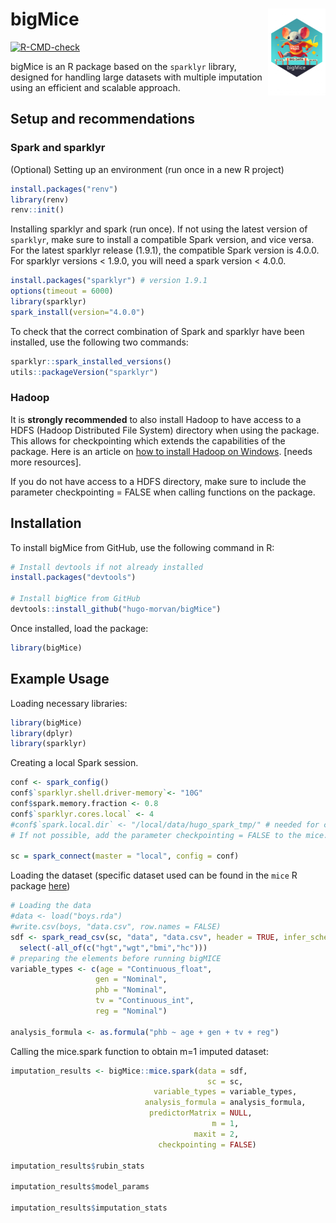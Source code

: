 # bigMice <img src="man/figures/logo.png" align="right" height="139" alt="" />


<!-- badges: start -->
[![R-CMD-check](https://github.com/hugo-morvan/bigMice/actions/workflows/R-CMD-check.yaml/badge.svg)](https://github.com/hugo-morvan/bigMice/actions/workflows/R-CMD-check.yaml)
<!-- badges: end -->

bigMice is an R package based on the `sparklyr` library, designed for handling large datasets with multiple imputation using an efficient and scalable approach.

## Setup and recommendations

### Spark and sparklyr

(Optional) Setting up an environment (run once in a new R project) 
```r
install.packages("renv")
library(renv)
renv::init()
```

Installing sparklyr and spark (run once). If not using the latest version of `sparklyr`, make sure to install a compatible Spark version, and vice versa. For the latest sparklyr release (1.9.1), the compatible Spark version is 4.0.0. For sparklyr versions < 1.9.0, you will need a spark version < 4.0.0.
```r
install.packages("sparklyr") # version 1.9.1
options(timeout = 6000)
library(sparklyr)
spark_install(version="4.0.0")
```

To check that the correct combination of Spark and sparklyr have been installed, use the following two commands:
```r
sparklyr::spark_installed_versions()
utils::packageVersion("sparklyr")
```


### Hadoop
It is **strongly recommended** to also install Hadoop to have access to a HDFS (Hadoop Distributed File System) directory when using the package. This allows for checkpointing which extends the capabilities of the package. Here is an article on [how to install Hadoop on Windows](https://medium.com/analytics-vidhya/hadoop-on-windows-eb322f520168). [needs more resources].

If you do not have access to a HDFS directory, make sure to include the parameter checkpointing = FALSE when calling functions on the package.

## Installation

To install bigMice from GitHub, use the following command in R:

```r
# Install devtools if not already installed
install.packages("devtools")

# Install bigMice from GitHub
devtools::install_github("hugo-morvan/bigMice")
```

Once installed, load the package:

```r
library(bigMice)
```

## Example Usage

Loading necessary libraries:
```r
library(bigMice)
library(dplyr)
library(sparklyr)
```
Creating a local Spark session.
```r
conf <- spark_config()
conf$`sparklyr.shell.driver-memory`<- "10G"
conf$spark.memory.fraction <- 0.8
conf$`sparklyr.cores.local` <- 4
#conf$`spark.local.dir` <- "/local/data/hugo_spark_tmp/" # needed for checkpointing.
# If not possible, add the parameter checkpointing = FALSE to the mice.spark call

sc = spark_connect(master = "local", config = conf)
```

Loading the dataset (specific dataset used can be found in the `mice` R package [here](https://github.com/amices/mice/tree/master/data))
```r
# Loading the data
#data <- load("boys.rda")
#write.csv(boys, "data.csv", row.names = FALSE)
sdf <- spark_read_csv(sc, "data", "data.csv", header = TRUE, infer_schema = TRUE, null_value = "NA") %>%
  select(-all_of(c("hgt","wgt","bmi","hc")))
# preparing the elements before running bigMICE
variable_types <- c(age = "Continuous_float", 
                   gen = "Nominal", 
                   phb = "Nominal",
                   tv = "Continuous_int",
                   reg = "Nominal")

analysis_formula <- as.formula("phb ~ age + gen + tv + reg")

```
Calling the mice.spark function to obtain m=1 imputed dataset:
```r
imputation_results <- bigMice::mice.spark(data = sdf,
                                            sc = sc,
                                variable_types = variable_types,
                              analysis_formula = analysis_formula,
                               predictorMatrix = NULL,
                                             m = 1,
                                         maxit = 2,
                                 checkpointing = FALSE)

imputation_results$rubin_stats

imputation_results$model_params

imputation_results$imputation_stats
```

